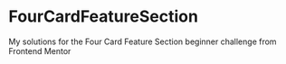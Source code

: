 # FourCardFeatureSection
My solutions for the Four Card Feature Section beginner challenge from Frontend Mentor
